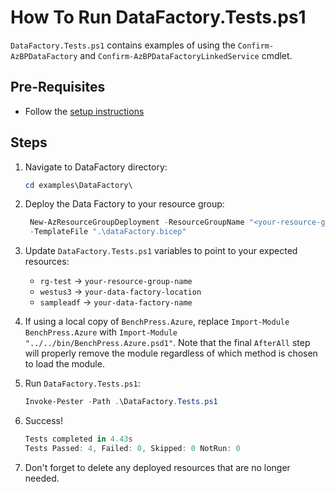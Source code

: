 # How To Run DataFactory.Tests.ps1

`DataFactory.Tests.ps1` contains examples of using the `Confirm-AzBPDataFactory`
and `Confirm-AzBPDataFactoryLinkedService` cmdlet.

## Pre-Requisites

- Follow the [setup instructions](../README.md)

## Steps

1. Navigate to DataFactory directory:

   ```Powershell
   cd examples\DataFactory\
   ```

1. Deploy the Data Factory to your resource group:

   ```Powershell
    New-AzResourceGroupDeployment -ResourceGroupName "<your-resource-group-name>"`
    -TemplateFile ".\dataFactory.bicep"
   ```

1. Update `DataFactory.Tests.ps1` variables to point to your expected resources:

   - `rg-test`   -> `your-resource-group-name`
   - `westus3`   -> `your-data-factory-location`
   - `sampleadf` -> `your-data-factory-name`

1. If using a local copy of `BenchPress.Azure`, replace `Import-Module BenchPress.Azure` with
`Import-Module "../../bin/BenchPress.Azure.psd1"`. Note that the final `AfterAll` step will properly remove the module
regardless of which method is chosen to load the module.

1. Run `DataFactory.Tests.ps1`:

   ```Powershell
   Invoke-Pester -Path .\DataFactory.Tests.ps1
   ```

1. Success!

   ```Powershell
   Tests completed in 4.43s
   Tests Passed: 4, Failed: 0, Skipped: 0 NotRun: 0
   ```

1. Don't forget to delete any deployed resources that are no longer needed.
